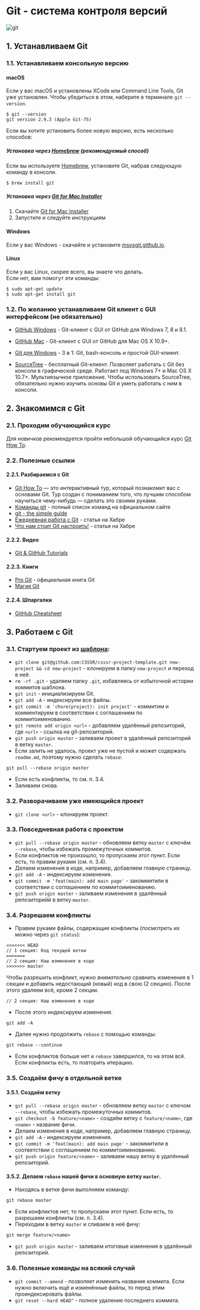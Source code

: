 # Git - система контроля версий
![git](http://git-scm.com/images/logo@2x.png)

## 1. Устанавливаем Git

### 1.1. Устанавливаем консольную версию
#### macOS
Если у вас macOS и установлены XCode или Command Line Tools, Git уже установлен.
Чтобы убедиться в этом, наберите в терминале `git --version`.

```
$ git --version
git version 2.9.3 (Apple Git-75)
```

Если вы хотите установить более новую версию, есть несколько способов:

##### Установка через [Homebrew](http://brew.sh/) (рекомендуемый способ)
Если вы используете [Homebrew](http://brew.sh/), установите Git,
набрав следующую команду в консоли.

```
$ brew install git
```

##### Установка через [Git for Mac Installer](https://sourceforge.net/projects/git-osx-installer/files/)
1. Скачайте [Git for Mac Installer](https://sourceforge.net/projects/git-osx-installer/files/)
2. Запустите и следуйте инструкциям

#### Windows
Если у вас Windows - скачайте и установите [msysgit.github.io](http://msysgit.github.io/).

#### Linux
Если у вас Linux, скорее всего, вы знаете что делать.  
Если нет, вам помогут эти команды:

```
$ sudo apt-get update
$ sudo apt-get install git
```

### 1.2. По желанию устанавливаем Git клиент с GUI интерфейсом (не обязательно)

* [GitHub Windows](https://windows.github.com/) - Git-клиент с GUI от GitHub для Windows 7, 8 и 8.1.

* [GitHub Mac](https://mac.github.com/) - Git-клиент с GUI от GitHub для Mac OS X 10.9+.

* [Git для Windows](http://msysgit.github.io/) - 3 в 1: Git, bash-консоль и простой GUI-клиент.

* [SourceTree](http://www.sourcetreeapp.com) - бесплатный Git-клиент. Позволяет работать с Git без консоли в графической среде. Работает под Windows 7+ и Mac OS X 10.7+. Мультиязычное приложение.
Чтобы использовать SourceTree, обязательно нужно изучить основы Git и уметь работать с ним в консоли.

## 2. Знакомимся с Git

### 2.1. Проходим обучающийся курс
Для новичков рекомендуется пройти небольшой обучающийся курс [Git How To](http://githowto.com/ru).

### 2.2. Полезные ссылки

#### 2.2.1. Разбираемся с Git
* [Git How To](http://githowto.com/ru) — это интерактивный тур, который познакомит вас с основами Git. Тур создан с пониманием того, что лучшим способом научиться чему-нибудь — сделать это своими руками.
* [Команды git](http://git-scm.com/book/commands) - полный список команд на официальном сайте
* [git - the simple guide](http://rogerdudler.github.io/git-guide/)
* [Ежедневная работа с Git](http://habrahabr.ru/post/174467/) - статья на Хабре
* [Что нам стоит Git настроить!](http://habrahabr.ru/post/164297/) - статья на Хабре

#### 2.2.2. Видео
* [Git & GitHub Tutorials](https://www.youtube.com/playlist?list=PLEACDDE80A79CE8E7)

#### 2.2.3. Книги
* [Pro Git](http://git-scm.com/book/ru/v2) - официальная книга Git
* [Магия Git](http://dl.dropboxusercontent.com/u/281916/delete/book.pdf)

#### 2.2.4. Шпаргалки
* [GitHub Cheatsheet](https://raw.githubusercontent.com/github/training-kit/master/downloads/github-git-cheat-sheet.pdf)


## 3. Работаем с Git

### 3.1. Стартуем проект из [шаблона](https://github.com/CSSSR/csssr-project-template):

* `git clone git@github.com:CSSSR/csssr-project-template.git new-project && cd new-project` - клонируем в папку `new-project` и переход в неё.
* `rm -rf .git` - удаляем папку `.git`, избавляясь от избыточной истории коммитов шаблона.
* `git init` - инициализируем Git.
* `git add -A` - индексируем все файлы.
* `git commit -m 'chore(project): init project'` - коммитим и комментируем в соответствии с соглашением по коммитоименованию.
* `git remote add origin <url>` - добавляем удалённый репозиторий, где `<url>` - ссылка на git-репозиторий.
* `git push origin master` - заливаем проект в удалённый репозиторий в ветку `master`.
* Если залить не удалось, проект уже не пустой и может содержать `readme.md`, поэтому нужно сделать `rebase`:
```
git pull --rebase origin master
```
* Если есть конфликты, то см. п. 3.4.
* Заливаем снова.

### 3.2. Разворачиваем уже имеющийся проект

* `git clone <url>` - клонируем проект.

### 3.3. Повседневная работа с проектом

* `git pull --rebase origin master` - обновляем ветку `master` с ключём `--rebase`, чтобы избежать промежуточных коммитов.
* Если конфликтов не произошло, то пропускаем этот пункт. Если есть, то правим руками (см. п. 3.4).
* Делаем изменения в коде, например, добавляем главную страницу.
* `git add -A` - индексируем изменения.
* `git commit -m 'feat(main): add main page'` - закоммитили в соответствии с соглашением по коммитоименованию.
* `git push origin master` - заливаем изменения в удалённый репозиторийй в ветку `master`.

### 3.4. Разрешаем конфликты

* Правим руками файлы, содержащие конфликты (посмотреть их можно через `git status`):
```
<<<<<<< HEAD
// 1 секция: Код текущей ветки
=======
// 2 секция: Наш изменения в коде
>>>>>>> master
```

Чтобы разрешить конфликт, нужно *внимательно* сравнить изменения в 1 секции и добавить недостающий (новый) код в свою (2 секцию). После этого удаляем всё, кроме 2 секции.

```
// 2 секция: Наш изменения в коде
```

* После этого индексируем изменения.
```
git add -A
```

* Далее нужно продолжить `rebase` с помощью команды:
```
git rebase --continue
```

* Если конфликтов больше нет и `rebase` завершился, то на этом всё. Если конфликты есть, то повторить итерацию.

### 3.5. Создаём фичу в отдельной ветке

#### 3.5.1. Создаём ветку

* `git pull --rebase origin master` - обновляем ветку `master` с ключом `--rebase`, чтобы избежать промежуточных коммитов.
* `git checkout -b feature/<name>` - создаём ветку с `feature/<name>`, где `<name>` - название фичи.
* Делаем изменения в коде, например, добавляем главную страницу.
* `git add -A` - индексируем изменения.
* `git commit -m 'feat(main): add main page'` - закоммитили в соответствии с соглашением по коммитоименованию.
* `git push origin feature/<name>` - заливаем нашу ветку в удалённый репозиторий.


#### 3.5.2. Делаем `rebase` нашей фичи в основную ветку `master`.

* Находясь в ветке фичи выполняем команду:
```
git rebase master
```
* Если конфликтов нет, то пропускаем этот пункт. Если есть, то разрешаем конфликты (см. п. 3.4).
* Переходим в ветку `master` и сливаем в неё фичу:
```
git merge feature/<name>
```
* `git push origin master` - заливаем итоговые изменения в удалённый репозиторий.

### 3.6. Полезные команды на всякий случай

* `git commit --amend` - позволяет изменить название коммита. Если нужно включить ещё и изменённые файлы, то перед этим проиндексировать файлы.
* `git reset --hard HEAD^` - полное удаление последнего коммита.
